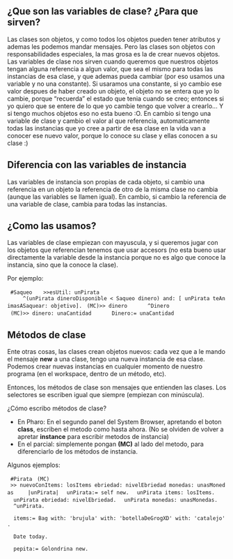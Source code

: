 ¿Que son las variables de clase? ¿Para que sirven?
--------------------------------------------------

Las clases son objetos, y como todos los objetos pueden tener atributos y ademas les podemos mandar mensajes. Pero las clases son objetos con responsabilidades especiales, la mas grosa es la de crear nuevos objetos. Las variables de clase nos sirven cuando queremos que nuestros objetos tengan alguna referencia a algun valor, que sea el mismo para todas las instancias de esa clase, y que ademas pueda cambiar (por eso usamos una variable y no una constante). Si usaramos una constante, si yo cambio ese valor despues de haber creado un objeto, el objeto no se entera que yo lo cambie, porque “recuerda” el estado que tenia cuando se creo; entonces si yo quiero que se entere de lo que yo cambie tengo que volver a crearlo... Y si tengo muchos objetos eso no esta bueno :O. En cambio si tengo una variable de clase y cambio el valor al que referencia, automaticamente todas las instancias que yo cree a partir de esa clase en la vida van a conocer ese nuevo valor, porque lo conoce su clase y ellas conocen a su clase :)

Diferencia con las variables de instancia
-----------------------------------------

Las variables de instancia son propias de cada objeto, si cambio una referencia en un objeto la referencia de otro de la misma clase no cambia (aunque las variables se llamen igual). En cambio, si cambio la referencia de una variable de clase, cambia para todas las instancias.

¿Como las usamos?
-----------------

Las variables de clase empiezan con mayuscula, y si queremos jugar con los objetos que referencian tenemos que usar accesors (no esta bueno usar directamente la variable desde la instancia porque no es algo que conoce la instancia, sino que la conoce la clase).

Por ejemplo:

` #Saqueo`
`   >>esUtil: unPirata`
`     ^(unPirata dineroDisponible < Saqueo dinero) and: [ unPirata teAnimasASaquear: objetivo].`
` (MC)>> dinero`
`      ^Dinero`
` (MC)>> dinero: unaCantidad`
`      Dinero:= unaCantidad`

Métodos de clase
----------------

Ente otras cosas, las clases crean objetos nuevos: cada vez que a le mando el mensaje **new** a una clase, tengo una nueva instancia de esa clase. Podemos crear nuevas instancias en cualquier momento de nuestro programa (en el workspace, dentro de un método, etc).

Entonces, los métodos de clase son mensajes que entienden las clases. Los selectores se escriben igual que siempre (empiezan con minúscula).

¿Cómo escribo métodos de clase?

-   En Pharo: En el segundo panel del System Browser, apretando el boton **class**, escriben el metodo como hasta ahora. (No se olviden de volver a apretar **instance** para escribir metodos de instancia)
-   En el parcial: simplemente pongan **(MC)** al lado del metodo, para diferenciarlo de los métodos de instancia.

Algunos ejemplos:

` #Pirata`
` (MC)`
` >> nuevoConItems: losItems ebriedad: nivelEbriedad monedas: unasMonedas`
`    |unPirata|`
`  unPirata:= self new.`
`  unPirata items: losItems.`
`  unPirata ebriedad: nivelEbriedad.`
`  unPirata monedas: unasMonedas.`
`  ^unPirata.`

`  items:= Bag with: 'brujula' with: 'botellaDeGrogXD' with: 'catalejo'.`

`  Date today.`

`  pepita:= Golondrina new.`
